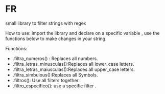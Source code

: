 # FR
small library to filter strings with regex

How to use:
import the library and declare on a specific variable , use the functions below to make changes in your string.

Functions:

- .filtra_numeros() : Replaces all numbers.
- .filtra_letras_minusculas():Replaces all lower_case letters.
- .filtra_letras_maiusculas():Replaces all upper_case letters.
- .filtra_simbulous():Replaces all Symbols.
- .filtros(): Use all filters together.
- .filtro_especifico(): use a specific filter .

